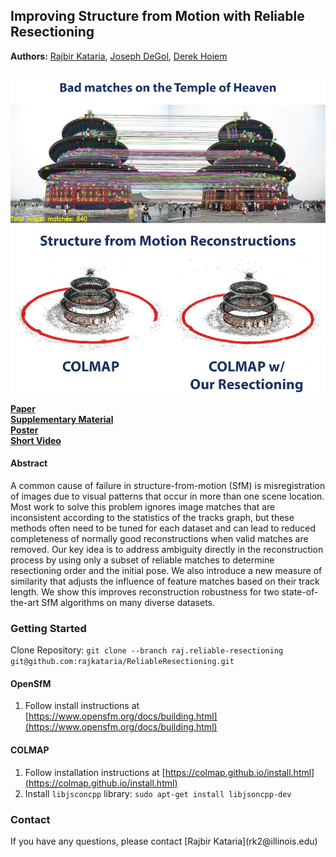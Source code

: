 
<h2>Improving Structure from Motion with Reliable Resectioning</h2>

<b>Authors:</b> [Rajbir Kataria](https://rajbirkataria.com/), [Joseph DeGol](http://www.josephdegol.com/), [Derek Hoiem](http://dhoiem.cs.illinois.edu/) <br/><br/>

![](Improving%20Structure%20from%20Motion%20with%20Reliable%20Resectioning%20-%20Main%20Result.png?raw=true)

[<b>Paper</b>](https://github.com/rajkataria/ReliableResectioning/blob/raj.reliable-resectioning/Improving%20Structure%20from%20Motion%20with%20Reliable%20Resectioning.pdf) <br/>
[<b>Supplementary Material</b>](https://github.com/rajkataria/ReliableResectioning/blob/raj.reliable-resectioning/Improving%20Structure%20from%20Motion%20with%20Reliable%20Resectioning%20-%20Supplementary%20Material.pdf) <br/>
[<b>Poster</b>](https://github.com/rajkataria/ReliableResectioning/blob/raj.reliable-resectioning/Improving%20Structure%20from%20Motion%20with%20Reliable%20Resectioning%20-%20Poster.pdf) <br/>
[<b>Short Video</b>](https://www.youtube.com/watch?v=xQcfrIVomIc)<br/>

<h4>Abstract</h4>
A common cause of failure in structure-from-motion (SfM) is misregistration of images due to visual patterns that occur in more than one scene location. Most work to solve this problem ignores image matches that are inconsistent according to the statistics of the tracks graph, but these methods often need to be tuned for each dataset and can lead to reduced completeness of normally good reconstructions when valid matches are removed. Our key idea is to address ambiguity directly in the reconstruction process by using only a subset of reliable matches to determine resectioning order and the initial pose. We also introduce a new measure of similarity that adjusts the influence of feature matches based on their track length. We show this improves reconstruction robustness for two state-of-the-art SfM algorithms on many diverse datasets.

<h3>Getting Started</h3>

Clone Repository: `git clone --branch raj.reliable-resectioning git@github.com:rajkataria/ReliableResectioning.git`

<h4>OpenSfM</h4>

1.  Follow install instructions at [https://www.opensfm.org/docs/building.html](https://www.opensfm.org/docs/building.html)


<h4>COLMAP</h4>

1.  Follow installation instructions at [https://colmap.github.io/install.html](https://colmap.github.io/install.html)
2.  Install `libjsconcpp` library: ```sudo apt-get install libjsoncpp-dev```


<h3>Contact</h3>
If you have any questions, please contact [Rajbir Kataria](rk2@illinois.edu)